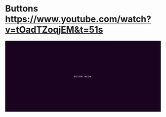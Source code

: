 # Buttons https://www.youtube.com/watch?v=tOadTZoqjEM&t=51s
<p align="center">
  <img src="preview.png" alt="preview del proyecto" width="600">
</p>